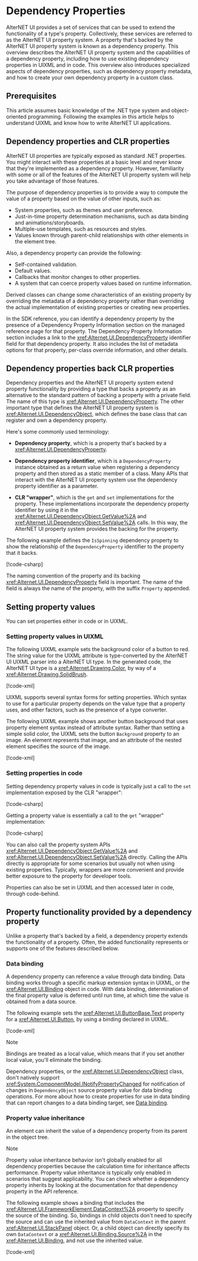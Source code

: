 # Dependency Properties

AlterNET UI provides a set of services that can be
used to extend the functionality of a type's
property.
Collectively, these services are referred to as the AlterNET UI property system. A
property that's backed by the AlterNET UI property system is known as a dependency
property. This overview describes the AlterNET UI property system and the capabilities
of a dependency property, including how to use existing dependency properties in
UIXML and in code. This overview also introduces specialized aspects of
dependency properties, such as dependency property metadata, and how to create
your own dependency property in a custom class.

## Prerequisites

This article assumes basic knowledge of the .NET type system and object-oriented
programming. Following the examples in this article helps to understand UIXML
and know how to write AlterNET UI applications.

## Dependency properties and CLR properties

AlterNET UI properties are typically exposed as standard .NET
properties. You
might interact with these properties at a basic level and never know that
they're implemented as a dependency property. However, familiarity with some or
all of the features of the AlterNET UI property system will help you take advantage of
those features.

The purpose of dependency properties is to provide a way to compute the value of
a property based on the value of other inputs, such as:

- System properties, such as themes and user preference.
- Just-in-time property determination mechanisms, such as data binding and
  animations/storyboards.
- Multiple-use templates, such as resources and styles.
- Values known through parent-child relationships with other elements in the
  element tree.

Also, a dependency property can provide the following:

- Self-contained validation.
- Default values.
- Callbacks that monitor changes to other properties.
- A system that can coerce property values based on runtime information.

Derived classes can change some characteristics of an existing property by
overriding the metadata of a dependency property rather than overriding the
actual implementation of existing properties or creating new properties.

In the SDK reference, you can identify a dependency property by the presence of
a Dependency Property Information section on the managed reference page for that
property. The Dependency Property Information section includes a link to the
<xref:Alternet.UI.DependencyProperty> identifier field for that dependency
property. It also includes the list of metadata options for that property,
per-class override information, and other details.

## Dependency properties back CLR properties

Dependency properties and the AlterNET UI property system extend property functionality
by providing a type that backs a property as an alternative to the standard
pattern of backing a property with a private field. The name of this type is
<xref:Alternet.UI.DependencyProperty>. The other important type that defines
the AlterNET UI property system is <xref:Alternet.UI.DependencyObject>, which defines
the base class that can register and own a dependency property.

Here's some commonly used terminology:

- **Dependency property**, which is a property that's backed by a
  <xref:Alternet.UI.DependencyProperty>.

- **Dependency property identifier**, which is a `DependencyProperty` instance
  obtained as a return value when registering a dependency property and then
  stored as a static member of a class. Many APIs that interact with the AlterNET UI property system use the dependency property identifier as a parameter.

- **CLR "wrapper"**, which is the `get` and `set` implementations for the
  property. These implementations incorporate the dependency property identifier
  by using it in the <xref:Alternet.UI.DependencyObject.GetValue%2A> and
  <xref:Alternet.UI.DependencyObject.SetValue%2A> calls. In this way, the AlterNET UI
  property system provides the backing for the property.

The following example defines the `IsSpinning` dependency property to show the
relationship of the `DependencyProperty` identifier to the property that it
backs.

[!code-csharp[](./snippets/DefineDependencyProperty.cs)]

The naming convention of the property and its backing
<xref:Alternet.UI.DependencyProperty> field is important. The name of the
field is always the name of the property, with the suffix `Property` appended.

## Setting property values

You can set properties either in code or in UIXML.

### Setting property values in UIXML

The following UIXML example sets the background color of a button to red. The
string value for the UIXML attribute is type-converted by the AlterNET UI UIXML parser
into a AlterNET UI type. In the generated code, the AlterNET UI type is a
<xref:Alternet.Drawing.Color>, by way of a
<xref:Alternet.Drawing.SolidBrush>.

[!code-xml[](./snippets/BasicPropertySyntax.uixml)]

UIXML supports several syntax forms for setting properties. Which syntax to use
for a particular property depends on the value type that a property uses, and
other factors, such as the presence of a type converter.

The following UIXML example shows another button background that uses property
element syntax instead of attribute syntax. Rather than setting a simple solid
color, the UIXML sets the button `Background` property to an image. An element
represents that image, and an attribute of the nested element specifies the
source of the image.

[!code-xml[](./snippets/PropertyElementSyntax.uixml)]

### Setting properties in code

Setting dependency property values in code is typically just a call to the `set`
implementation exposed by the CLR "wrapper":

[!code-csharp[](./snippets/ProceduralPropertySet.cs)]

Getting a property value is essentially a call to the `get` "wrapper"
implementation:

[!code-csharp[](./snippets/ProceduralPropertyGet.cs)]

You can also call the property system APIs
<xref:Alternet.UI.DependencyObject.GetValue%2A> and
<xref:Alternet.UI.DependencyObject.SetValue%2A> directly. Calling the APIs
directly is appropriate for some scenarios but usually not when using
existing properties. Typically, wrappers are more convenient and provide better
exposure to the property for developer tools.

Properties can also be set in UIXML and then accessed later in code, through
code-behind.

## Property functionality provided by a dependency property

Unlike a property that's backed by a field, a dependency property extends the
functionality of a property. Often, the added functionality represents or
supports one of the features described below.

### Data binding

A dependency property can reference a value through data binding. Data binding
works through a specific markup extension syntax in UIXML, or the
<xref:Alternet.UI.Binding> object in code. With data binding,
determination of the final property value is deferred until run time, at which
time the value is obtained from a data source.

The following example sets the
<xref:Alternet.UI.ButtonBase.Text> property for a
<xref:Alternet.UI.Button>, by using a binding declared in UIXML.


[!code-xml[](./snippets/BasicInlineBinding.uixml)]

> [!NOTE]
> Bindings are treated as a local value, which means that if you set
> another local value, you'll eliminate the binding.

Dependency properties, or the <xref:Alternet.UI.DependencyObject> class,
don't natively support <xref:System.ComponentModel.INotifyPropertyChanged> for
notification of changes in `DependencyObject` source property value for data
binding operations. For more about how to create properties for use in data
binding that can report changes to a data binding target, see [Data binding](../data-binding/data-binding.md).

### Property value inheritance

An element can inherit the value of a dependency property from its parent in the
object tree.

> [!NOTE]
> Property value inheritance behavior isn't globally enabled for all
> dependency properties because the calculation time for inheritance affects
> performance. Property value inheritance is typically only enabled in scenarios
> that suggest applicability. You can check whether a dependency property
> inherits by looking at the documentation for
> that dependency property in the API reference.

The following example shows a binding that includes the
<xref:Alternet.UI.FrameworkElement.DataContext%2A> property to specify the
source of the binding. So, bindings in child objects don't need to specify the
source and can use the inherited value from `DataContext` in the parent
<xref:Alternet.UI.StackPanel> object. Or, a child object can
directly specify its own `DataContext` or a
<xref:Alternet.UI.Binding.Source%2A> in the
<xref:Alternet.UI.Binding>, and not use the inherited value.

[!code-xml[](./snippets/InheritanceBindingContext.uixml)]